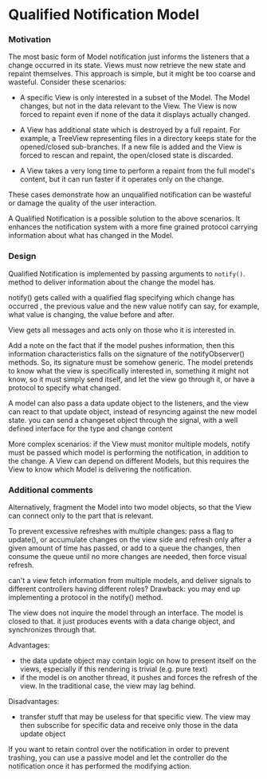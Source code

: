 # Qualified Notification Model

### Motivation

The most basic form of Model notification just informs the listeners that 
a change occurred in its state. Views must now retrieve the new state and
repaint themselves. This approach is simple, but it might be too coarse 
and wasteful. Consider these scenarios:

- A specific View is only interested in a subset of the Model. 
  The Model changes, but not in the data relevant to the View.
  The View is now forced to repaint even if none of the data
  it displays actually changed.

- A View has additional state which is destroyed by a full repaint.
  For example, a TreeView representing files in a directory keeps state 
  for the opened/closed sub-branches. If a new file is added and the View
  is forced to rescan and repaint, the open/closed state is discarded.

- A View takes a very long time to perform a repaint from the full
  model's content, but it can run faster if it operates only on the
  change.

These cases demonstrate how an unqualified notification can be wasteful
or damage the quality of the user interaction.

A Qualified Notification is a possible solution to the above
scenarios. It enhances the notification system with a more fine grained
protocol carrying information about what has changed in the Model. 

### Design

Qualified Notification is implemented by passing arguments to ``notify()``. method to deliver
information about the change the model has.  

notify() gets called with a qualified flag specifying which change has occurred
, the previous value and the new value
notify can say, for example, what value is changing, the value before and after.

View gets all messages and acts only on those who it is
interested in. 

Add a note on the fact that if the model pushes information, then this information characteristics falls on the signature of the notifyObserver() methods. So, its signature must be somehow generic. The model pretends to know what the view is specifically interested in, something it might not know, so it must simply send itself, and let the view go through it, or have a protocol to specify what changed.

A model can also pass a data update object to the listeners, and the view can react
to that update object, instead of resyncing against the new model state.
you can send a changeset object through the signal, with a well defined interface
for the type and change content




More complex scenarios:
if the View must monitor multiple models, notify must be passed which model is performing the notification, in addition to the change.
A View can depend on different Models, but this requires the View to know which Model is delivering the notification.


### Additional comments


Alternatively, fragment the Model into two model objects, so
that the View can connect only to the part that is relevant.

To prevent excessive refreshes with multiple changes: pass a flag to update(),
or accumulate changes on the view side and refresh only after a given amount of
time has passed, or add to a queue the changes, then consume the queue until no
more changes are needed, then force visual refresh.  



can't a view fetch information from multiple models, and deliver signals to different controllers having different roles?
Drawback: you may end up implementing a protocol in the notify() method.

The view does not inquire the model through an interface.
The model is closed to that. it just produces events with
a data change object, and synchronizes through that.

Advantages: 
 - the data update object may contain logic on how to present itself on the views, especially if this rendering is trivial (e.g. pure text)
 - if the model is on another thread, it pushes and forces the refresh of the view. In the traditional case, the view may lag behind.

Disadvantages:
 - transfer stuff that may be useless for that specific view. The view may then subscribe for specific data and receive only those in the data update object


If you want to retain control over the notification in order to 
prevent trashing, you can use a passive model and let the controller do the notification once it has performed the modifying action.

